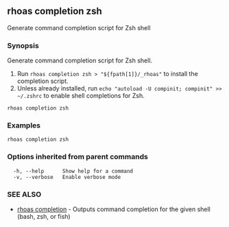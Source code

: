 ## rhoas completion zsh

Generate command completion script for Zsh shell

### Synopsis

Generate command completion script for Zsh shell.

1. Run `rhoas completion zsh > "${fpath[1]}/_rhoas"` to install the completion script.
2. Unless already installed, run `echo "autoload -U compinit; compinit" >> ~/.zshrc` to enable shell completions for Zsh.



```
rhoas completion zsh
```

### Examples

```
rhoas completion zsh

```

### Options inherited from parent commands

```
  -h, --help      Show help for a command
  -v, --verbose   Enable verbose mode
```

### SEE ALSO

* [rhoas completion](rhoas_completion.md)	 - Outputs command completion for the given shell (bash, zsh, or fish)

